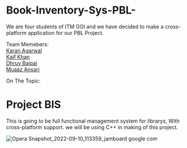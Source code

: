 # Book-Inventory-Sys-PBL-
We are four students of ITM GOI and we have decided to make a cross-platform application for our PBL Project.

Team Memebers:<br>
<a href="https://github.com/KKA-0">Karan Agarwal</a><br>
<a href="https://github.com/KKA-0">Kaif Khan </a><br>
<a href="https://github.com/KKA-0">Dhruv Bajpai</a><br>
<a href="https://github.com/KKA-0">Muaaz Ansari</a>



On The Topic:

<h1>Project BIS</h1>
This is going to be full functional management system for librarys, With cross-platform support.
we will be using C++ in making of this project.

![Opera Snapshot_2022-09-10_113359_jamboard google com](https://user-images.githubusercontent.com/85556603/189471633-4dfdd463-5f86-4960-ba61-3268a3569647.png)
